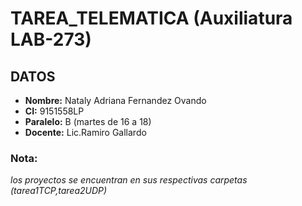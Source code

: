 # TAREA_TELEMATICA (Auxiliatura LAB-273)
## DATOS 
* **Nombre:** Nataly Adriana Fernandez Ovando 
* **CI:** 9151558LP 
* **Paralelo:** B (martes de 16 a 18)
* **Docente:** Lic.Ramiro Gallardo
### Nota:
_los proyectos se encuentran en sus respectivas carpetas (tarea1TCP,tarea2UDP)_
